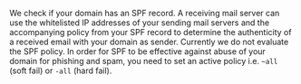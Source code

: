 We check if your domain has an SPF record. A receiving mail server can use the whitelisted IP addresses of your sending mail servers and the accompanying policy from your SPF record to determine the authenticity of a received email with your domain as sender. Currently we do not evaluate the SPF policy. In order for SPF to be effective against abuse of your domain for phishing and spam, you need to set an active policy i.e. `~all` (soft fail) or `-all` (hard fail).
